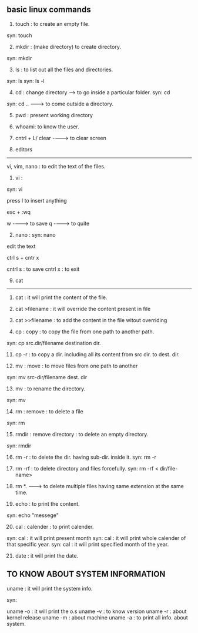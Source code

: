 basic linux commands
-------------------------
1. touch : to create an empty file.

syn: touch <filename>

2. mkdir : (make directory) to create directory.

syn: mkdir <directory name>


3. ls : to list out all the files and directories.

syn: ls
syn: ls -l

4. cd : change directory --> to go inside a particular folder.
syn:  cd <dir-name>

syn: cd ..   ---> to come outside a directory.

5. pwd : present working directory

6. whoami: to know the user.

7. cntrl + L/ clear  ----> to clear screen

8. editors
--------------
vi, vim, nano : to edit the text of the files.

1. vi : 

syn: vi <filename>

press I to insert anything

esc + :wq 

w ----> to save
q ----> to quite

2. nano :
syn:  nano <filename>

edit the text

ctrl s + cntr x

cntrl s : to save
cntrl x : to exit


9. cat 
--------

1. cat <filename>  : it will print the content of the file.

2. cat >filename  : it will override the content present in file

3. cat >>filename : to add the content in the file witout overriding


10. cp : copy : to copy the file from one path to another path.

syn:  cp src.dir/filename destination dir.

11. cp -r  : to copy a dir. including all its content from src dir. to dest. dir.

12. mv : move : to move files from one path to another

syn: mv  src-dir/filename dest. dir

13. mv : to rename the directory.

syn: mv <oldname> <new>


14. rm : remove : to delete a file

syn: rm <filename>

15. rmdir : remove directory : to delete an empty directory.

syn: rmdir <dir-name>

16. rm -r : to delete the dir. having sub-dir. inside it.
syn: rm -r <dir-name>

17. rm -rf : to delete directory and files forcefully.
syn: rm -rf < dir/file-name>

18. rm *.<extension>  ---> to delete multiple files having same extension at the same time.

19. echo : to print the content.

syn: echo "messege"


20. cal : calender : to print calender.

syn: cal : it will print present month
syn: cal <year> : it will print whole calender of that specific year.
syn: cal <month> <year> : it will print specified month of the year.

21. date : it will print the date.


 TO KNOW ABOUT SYSTEM INFORMATION
-----------------------------------
uname : it will print the system info.

syn:

uname -o : it will print the o.s
uname -v : to know version
uname -r : about kernel release
uname -m : about machine
uname -a : to print all info. about system.

